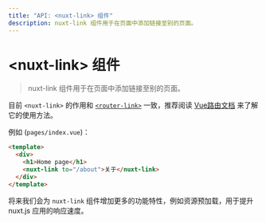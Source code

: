 ```yaml
---
title: "API: <nuxt-link> 组件"
description: nuxt-link 组件用于在页面中添加链接至别的页面。
---
```


# &lt;nuxt-link&gt; 组件

> nuxt-link 组件用于在页面中添加链接至别的页面。

目前 `<nuxt-link>` 的作用和 [`<router-link>`](https://router.vuejs.org/zh-cn/api/router-link.html) 一致，推荐阅读 [Vue路由文档](https://router.vuejs.org/zh-cn/api/router-link.html) 来了解它的使用方法。

例如 (`pages/index.vue`)：

```html
<template>
  <div>
    <h1>Home page</h1>
    <nuxt-link to="/about">关于</nuxt-link>
  </div>
</template>
```

将来我们会为 `nuxt-link` 组件增加更多的功能特性，例如资源预加载，用于提升 nuxt.js 应用的响应速度。
